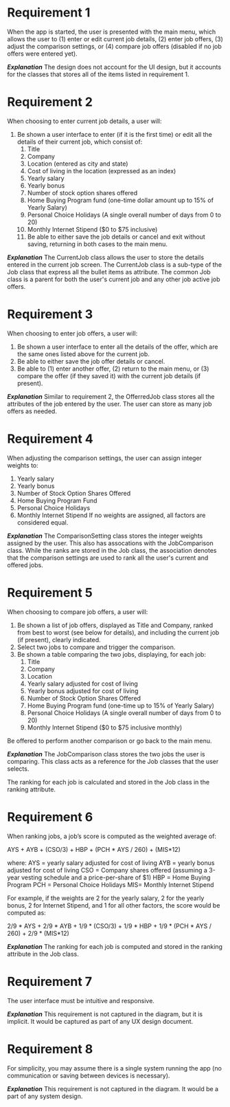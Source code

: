# **Requirement 1**

When the app is started, the user is presented with the main menu, which allows the user to (1) enter or edit current job details, (2) enter job offers, (3) adjust the comparison settings, or (4) compare job offers (disabled if no job offers were entered yet).  

***Explanation***
The design does not account for the UI design, but it accounts for the classes that stores all of the items listed in requirement 1.



# **Requirement 2**

When choosing to enter current job details, a user will:
1. Be shown a user interface to enter (if it is the first time) or edit all the details of their current job, which consist of:
    1. Title
    2. Company
    3. Location (entered as city and state)
    4. Cost of living in the location (expressed as an index)
    5. Yearly salary 
    6. Yearly bonus  
    7. Number of stock option shares offered
    8. Home Buying Program fund (one-time dollar amount up to 15% of Yearly Salary)
    9. Personal Choice Holidays (A single overall number of days from 0 to 20)
    10. Monthly Internet Stipend ($0 to $75 inclusive)
    11. Be able to either save the job details or cancel and exit without saving, returning in both cases to the main menu.

***Explanation***
The CurrentJob class allows the user to store the details entered in the current job screen. The CurrentJob class is a sub-type of the Job class that express all the bullet items as attribute. The common Job class is a parent for both the user's current job and any other job active job offers.


# **Requirement 3**
When choosing to enter job offers, a user will:
1. Be shown a user interface to enter all the details of the offer, which are the same ones listed above for the current job.
2. Be able to either save the job offer details or cancel.
3. Be able to (1) enter another offer, (2) return to the main menu, or (3) compare the offer (if they saved it) with the current job details (if present).

***Explanation***
Similar to requirement 2, the OfferredJob class stores all the attributes of the job entered by the user. The user can store as many job offers as needed.


# **Requirement 4**
When adjusting the comparison settings, the user can assign integer weights to:
1. Yearly salary
2. Yearly bonus
3. Number of Stock Option Shares Offered
4. Home Buying Program Fund
5. Personal Choice Holidays
6. Monthly Internet Stipend
If no weights are assigned, all factors are considered equal.

***Explanation***
The ComparisonSetting class stores the integer weights assigned by the user. This also has assocations with the JobComparison class. While the ranks are stored in the Job class, the association denotes that the comparison settings are used to rank all the user's current and offered jobs.

# **Requirement 5**
When choosing to compare job offers, a user will:
1. Be shown a list of job offers, displayed as Title and Company, ranked from best to worst (see below for details), and including the current job (if present), clearly indicated.
2. Select two jobs to compare and trigger the comparison.
3. Be shown a table comparing the two jobs, displaying, for each job:
    1. Title
    2. Company
    3. Location 
    4. Yearly salary adjusted for cost of living
    5. Yearly bonus adjusted for cost of living
    6. Number of Stock Option Shares Offered
    7. Home Buying Program fund (one-time up to 15% of Yearly Salary)
    8. Personal Choice Holidays (A single overall number of days from 0 to 20) 
    9. Monthly Internet Stipend ($0 to $75 inclusive monthly)

Be offered to perform another comparison or go back to the main menu.


***Explanation***
The JobComparison class stores the two jobs the user is comparing. This class acts as a reference for the Job classes that the user selects.

The ranking for each job is calculated and stored in the Job class in the ranking attribute.

# **Requirement 6**

When ranking jobs, a job’s score is computed as the weighted average of:

AYS + AYB + (CSO/3) + HBP + (PCH * AYS / 260) + (MIS*12)

where:
AYS = yearly salary adjusted for cost of living
AYB = yearly bonus adjusted for cost of living
CSO = Company shares offered (assuming a 3-year vesting schedule and a price-per-share of $1)
HBP = Home Buying Program
PCH = Personal Choice Holidays 
MIS= Monthly Internet Stipend 

For example, if the weights are 2 for the yearly salary, 2 for the yearly bonus, 2 for Internet Stipend, and 1 for all other factors, the score would be computed as:


2/9 * AYS + 2/9 * AYB + 1/9 * (CSO/3) + 1/9 * HBP + 1/9 * (PCH * AYS / 260) + 2/9 * (MIS*12)


***Explanation***
The ranking for each job is computed and stored in the ranking attribute in the Job class.

# **Requirement 7**
The user interface must be intuitive and responsive.

***Explanation***
This requirement is not captured in the diagram, but it is implicit. It would be captured as part of any UX design document.

# **Requirement 8**
For simplicity, you may assume there is a single system running the app (no communication or saving between devices is necessary).

***Explanation***
This requirement is not captured in the diagram. It would be a part of any system design.